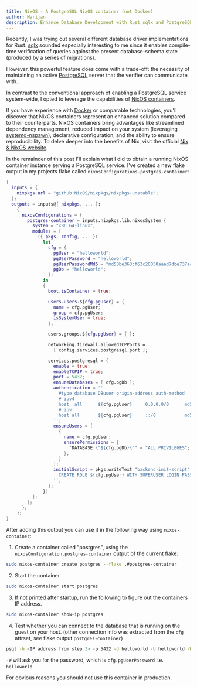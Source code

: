 ```yaml
---
title: NixOS - A PostgreSQL NixOS container (not Docker)
author: Marijan
description: Enhance Database Development with Rust sqlx and PostgreSQL using NixOS Containers. Benefit from streamlined dependency management, reduced system impact, and enhanced reproducibility. Learn how NixOS containers compare to conventional setups and Docker-like technologies. Find a detailed instruction on creating and running a NixOS container instance.
---
```


Recently, I was trying out several different database driver implementations for Rust. [sqlx](https://github.com/launchbadge/sqlx">sqlx) sounded especially interesting to me since it enables compile-time verification of queries against the present database-schema state (produced by a series of migrations).

However, this powerful feature does come with a trade-off: the necessity of maintaining an active [PostgreSQL](https://www.postgresql.org/) server that the verifier can communicate with.

In contrast to the conventional approach of enabling a PostgreSQL service system-wide, I opted to leverage the capabilities of [NixOS containers](https://nixos.wiki/wiki/NixOS_Containers).

If you have experience with [Docker](https://www.docker.com/) or comparable technologies, you'll discover that NixOS containers represent an enhanced solution compared to their counterparts.
NixOS containers bring advantages like streamlined dependency management, reduced impact on your system (leveraging [systemd-nspawn](https://wiki.archlinux.org/title/systemd-nspawn">systemd-nspawn)), declarative configuration, and the ability to ensure reproducibility.
To delve deeper into the benefits of Nix, visit the official [Nix & NixOS website](https://nixos.org/).

In the remainder of this post I'll explain what I did to obtain a running NixOS container instance serving a PostgreSQL service.
I've created a new flake output in my projects flake called `nixosConfigurations.postgres-container`:

```nix
{
  inputs = {
    nixpkgs.url = "github:NixOS/nixpkgs/nixpkgs-unstable";
  };
  outputs = inputs@{ nixpkgs, ... }:
    {
      nixosConfigurations = {
        postgres-container = inputs.nixpkgs.lib.nixosSystem {
          system = "x86_64-linux";
          modules = [
            ({ pkgs, config, ... }:
              let
                cfg = {
                  pgUser = "helloworld";
                  pgUserPassword = "helloworld";
                  pgUserPasswordMd5 = "md58be363cf63c20050aaad7dbe737acd73";
                  pgDb = "helloworld";
                };
              in
              {
                boot.isContainer = true;

                users.users.${cfg.pgUser} = {
                  name = cfg.pgUser;
                  group = cfg.pgUser;
                  isSystemUser = true;
                };

                users.groups.${cfg.pgUser} = { };

                networking.firewall.allowedTCPPorts =
                  [ config.services.postgresql.port ];

                services.postgresql = {
                  enable = true;
                  enableTCPIP = true;
                  port = 5432;
                  ensureDatabases = [ cfg.pgDb ];
                  authentication = ''
                    #type database DBuser origin-address auth-method
                    # ipv4
                    host  all      ${cfg.pgUser}     0.0.0.0/0      md5
                    # ipv
                    host all       ${cfg.pgUser}     ::/0           md5
                  '';
                  ensureUsers = [
                    {
                      name = cfg.pgUser;
                      ensurePermissions = {
                        "DATABASE \"${cfg.pgDb}\"" = "ALL PRIVILEGES";
                      };
                    }
                  ];
                  initialScript = pkgs.writeText "backend-init-script" ''
                    CREATE ROLE ${cfg.pgUser} WITH SUPERUSER LOGIN PASSWORD '${cfg.pgUserPasswordMd5}' CREATEDB;
                  '';
                };
              })
          ];
        };
      };
    };
}
```

After adding this output you can use it in the following way using `nixos-container`:

1. Create a container called "postgres", using the `nixosConfiguration.postgres-container` output of the current flake:

```bash
sudo nixos-container create postgres --flake .#postgres-container
```

2. Start the container

```bash
sudo nixos-container start postgres
```

3. If not printed after startup, run the following to figure out the containers IP address.

```bash
sudo nixos-container show-ip postgres
```

4. Test whether you can connect to the database that is running on the guest on your host. (other connection info was extracted from the `cfg` attrset, see flake output `postgres-container`)

```bash
psql -h <IP address from step 3> -p 5432 -d helloworld -U helloworld -W
```

`-W` will ask you for the password, which is `cfg.pgUserPassword` i.e. `helloworld`.

For obvious reasons you should not use this container in production.
